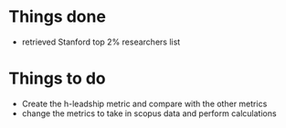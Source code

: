 # Things done
- retrieved Stanford top 2% researchers list

# Things to do
- Create the h-leadship metric and compare with the other metrics
- change the metrics to take in scopus data and perform calculations

